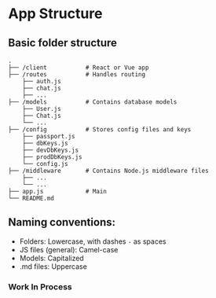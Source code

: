# App Structure

## Basic folder structure

    .
    ├── /client           # React or Vue app
    ├── /routes           # Handles routing
        ├── auth.js
        ├── chat.js
        ├── ...
    ├── /models           # Contains database models
        ├── User.js
        ├── Chat.js
        └── ...
    ├── /config           # Stores config files and keys
        ├── passport.js
        ├── dbKeys.js
        ├── devDbKeys.js
        ├── prodDbKeys.js
        └── config.js
    ├── /middleware       # Contains Node.js middleware files
        ├── ...
        └── ...
    ├── app.js            # Main
    └── README.md

## Naming conventions:
* Folders: Lowercase, with dashes `-` as spaces
* JS files (general): Camel-case
* Models: Capitalized
* .md files: Uppercase

### Work In Process
    
